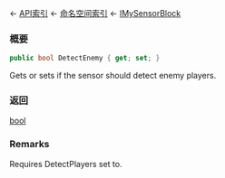 ← [API索引](Api-Index) ← [命名空间索引](Namespace-Index) ← [IMySensorBlock](Sandbox.ModAPI.Ingame.IMySensorBlock)

### 概要

```csharp
public bool DetectEnemy { get; set; }
```

Gets or sets if the sensor should detect enemy players.

### 返回

[bool](https://docs.microsoft.com/en-us/dotnet/api/System.Boolean?view=netframework-4.6)

### Remarks

Requires DetectPlayers set to.

